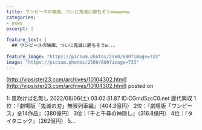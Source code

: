 ```yaml
---
title: ワンピースの映画、ついに鬼滅に勝ちそうwwwwwww
categories:
- news
excerpt: |
  
feature_text: |
  ## ワンピースの映画、ついに鬼滅に勝ちそうw...
  
feature_image: "https://picsum.photos/2560/600?image=733"
image: "https://picsum.photos/2560/600?image=733"
---
```


[http://vipsister23.com/archives/10104302.html](http://vipsister23.com/archives/10104302.html)
posted on 

<!--more-->

1: 風吹けば名無し 2022/08/06(土) 03:02:31.87 ID:CGmd5zcC0.net 歴代興収 1位：『劇場版「鬼滅の刃」無限列車編』（404.3億円） 2位：『劇場版「ワンピース」全14作品』（380億円） 3位：『千と千尋の神隠し』（316.8億円） 4位：『タイタニック』（262億円） 5...
